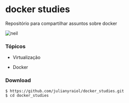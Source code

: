 # docker studies

Repositório para compartilhar assuntos sobre docker

![neil](https://cdn.dribbble.com/users/1008970/screenshots/6140230/blog_post_docker.gif)



### Tópicos

* Virtualização

* Docker

### Download

```bash
$ https://github.com/julianyraiol/docker_studies.git
$ cd docker_studies
```

